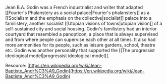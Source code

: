 ---
---

Jean B.A. Godin was a French industrialist and writer that adapted [[Fourier's Phalanstery as a social palace|Fourier's phalanstery]] as a [[Socialism and the emphasis on the collective|socialist]] palace into a familistery, another socialist [[Utopian visions of towns|utopian vision]] of a self-sustained city and social housing. Godin's familistery had an interior courtyard that resembled a panopticon, a place that is always supervised and from where people can supervise each other at all times. It also had more ammenities for its people, such as leisure gardens, school, theatre etc. Godin was another personality that supported the [[The progressist ideological model|progressist ideological model]].

Resource: [https://en.wikipedia.org/wiki/Jean-Baptiste_Andr%C3%A9_Godin](https://en.wikipedia.org/wiki/Jean-Baptiste_Andr%C3%A9_Godin)